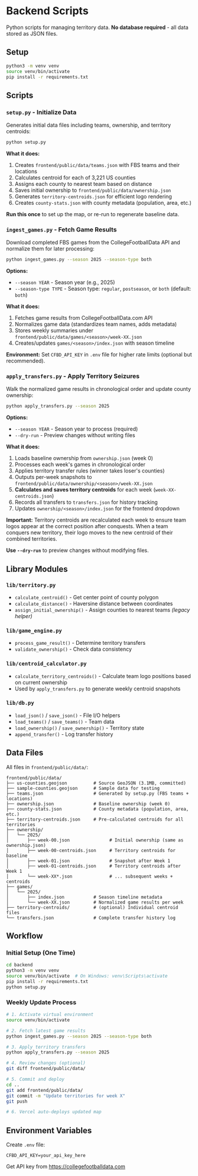 # Backend Scripts

Python scripts for managing territory data. **No database required** - all data stored as JSON files.

## Setup

```bash
python3 -m venv venv
source venv/bin/activate
pip install -r requirements.txt
```

## Scripts

### `setup.py` - Initialize Data

Generates initial data files including teams, ownership, and territory centroids:

```bash
python setup.py
```

**What it does:**
1. Creates `frontend/public/data/teams.json` with FBS teams and their locations
2. Calculates centroid for each of 3,221 US counties
3. Assigns each county to nearest team based on distance
4. Saves initial ownership to `frontend/public/data/ownership.json`
5. Generates `territory-centroids.json` for efficient logo rendering
6. Creates `county-stats.json` with county metadata (population, area, etc.)

**Run this once** to set up the map, or re-run to regenerate baseline data.

### `ingest_games.py` - Fetch Game Results

Download completed FBS games from the CollegeFootballData API and normalize them for later processing:

```bash
python ingest_games.py --season 2025 --season-type both
```

**Options:**
- `--season YEAR` - Season year (e.g., 2025)
- `--season-type TYPE` - Season type: `regular`, `postseason`, or `both` (default: `both`)

**What it does:**
1. Fetches game results from CollegeFootballData.com API
2. Normalizes game data (standardizes team names, adds metadata)
3. Stores weekly summaries under `frontend/public/data/games/<season>/week-XX.json`
4. Creates/updates `games/<season>/index.json` with season timeline

**Environment:** Set `CFBD_API_KEY` in `.env` file for higher rate limits (optional but recommended).

### `apply_transfers.py` - Apply Territory Seizures

Walk the normalized game results in chronological order and update county ownership:

```bash
python apply_transfers.py --season 2025
```

**Options:**
- `--season YEAR` - Season year to process (required)
- `--dry-run` - Preview changes without writing files

**What it does:**
1. Loads baseline ownership from `ownership.json` (week 0)
2. Processes each week's games in chronological order
3. Applies territory transfer rules (winner takes loser's counties)
4. Outputs per-week snapshots to `frontend/public/data/ownership/<season>/week-XX.json`
5. **Calculates and saves territory centroids** for each week (`week-XX-centroids.json`)
6. Records all transfers to `transfers.json` for history tracking
7. Updates `ownership/<season>/index.json` for the frontend dropdown

**Important:** Territory centroids are recalculated each week to ensure team logos appear at the correct position after conquests. When a team conquers new territory, their logo moves to the new centroid of their combined territories.

**Use `--dry-run`** to preview changes without modifying files.

## Library Modules

### `lib/territory.py`
- `calculate_centroid()` - Get center point of county polygon
- `calculate_distance()` - Haversine distance between coordinates
- `assign_initial_ownership()` - Assign counties to nearest teams *(legacy helper)*

### `lib/game_engine.py`
- `process_game_result()` - Determine territory transfers
- `validate_ownership()` - Check data consistency

### `lib/centroid_calculator.py`
- `calculate_territory_centroids()` - Calculate team logo positions based on current ownership
- Used by `apply_transfers.py` to generate weekly centroid snapshots

### `lib/db.py`
- `load_json()` / `save_json()` - File I/O helpers
- `load_teams()` / `save_teams()` - Team data
- `load_ownership()` / `save_ownership()` - Territory state
- `append_transfer()` - Log transfer history

## Data Files

All files in `frontend/public/data/`:

```
frontend/public/data/
├── us-counties.geojson          # Source GeoJSON (3.1MB, committed)
├── sample-counties.geojson      # Sample data for testing
├── teams.json                   # Generated by setup.py (FBS teams + locations)
├── ownership.json               # Baseline ownership (week 0)
├── county-stats.json            # County metadata (population, area, etc.)
├── territory-centroids.json     # Pre-calculated centroids for all territories
├── ownership/
│   └── 2025/
│       ├── week-00.json               # Initial ownership (same as ownership.json)
│       ├── week-00-centroids.json     # Territory centroids for baseline
│       ├── week-01.json               # Snapshot after Week 1
│       ├── week-01-centroids.json     # Territory centroids after Week 1
│       └── week-XX*.json              # ... subsequent weeks + centroids
├── games/
│   └── 2025/
│       ├── index.json           # Season timeline metadata
│       └── week-XX.json         # Normalized game results per week
├── territory-centroids/         # (optional) Individual centroid files
└── transfers.json               # Complete transfer history log
```

## Workflow

### Initial Setup (One Time)

```bash
cd backend
python3 -m venv venv
source venv/bin/activate  # On Windows: venv\Scripts\activate
pip install -r requirements.txt
python setup.py
```

### Weekly Update Process

```bash
# 1. Activate virtual environment
source venv/bin/activate

# 2. Fetch latest game results
python ingest_games.py --season 2025 --season-type both

# 3. Apply territory transfers
python apply_transfers.py --season 2025

# 4. Review changes (optional)
git diff frontend/public/data/

# 5. Commit and deploy
cd ..
git add frontend/public/data/
git commit -m "Update territories for week X"
git push

# 6. Vercel auto-deploys updated map
```

## Environment Variables

Create `.env` file:

```
CFBD_API_KEY=your_api_key_here
```

Get API key from https://collegefootballdata.com

